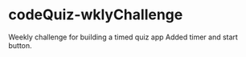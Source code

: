 # codeQuiz-wklyChallenge
Weekly challenge for building a timed quiz app
Added timer and start button.